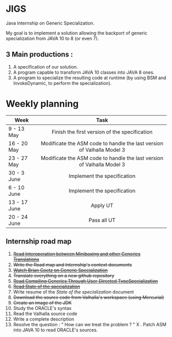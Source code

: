 # JIGS
Java Internship on Generic Specialization.

My goal is to implement a solution allowing the backport of generic specialization from JAVA 10 to 8 (or even 7).

## 3 Main productions :
1. A specification of our solution.
2. A program capable to transform JAVA 10 classes into JAVA 8 ones.
3. A program to specialize the resulting code at runtime (by using BSM and InvokeDynamic, to perform the specialization).

# Weekly planning

| Week        | Task           |
| ------------- |:-------------:|
| 9 - 13 May      | Finish the first version of the specification  |
| 16 - 20 May      | Modificate the ASM code to handle the last version of Valhalla Model 3|
| 23 - 27 May | Modificate the ASM code to handle the last version of Valhalla Model 3 |
| 30 - 3 June      | Implement the specification |
| 6 - 10 June | Implement the specification      |
| 13 - 17 June | Apply UT      |
| 20 - 24 June | Pass all UT      |

## Internship road map
1. ~~[Read Interoperation between Miniboxing and other Generics Translations](http://infoscience.epfl.ch/record/210236/files/Thesis%20Report%20%28Milos%20Stojanovic%29_1.pdf)~~
2. ~~Write the Road map and Internship's context documents~~
3. ~~[Watch Brian Goetz on Generic Specialization](https://www.youtube.com/watch?v=TkpcuL1t1lY)~~
4. ~~Translate everything on a new github repository~~
5. ~~[Read Compiling Generics Through User-Directed TypeSpecialization](http://infoscience.epfl.ch/record/150134/files/p42-dragos.pdf)~~
 5. ~~[Read State of the specialization](http://cr.openjdk.java.net/~briangoetz/valhalla/specialization.html)~~
 5. Write resume of the *State of the specialization* document
6. ~~Download the source code from Valhalla's workspace (using Mercurial)~~
7. ~~Create an image of the JDK~~
8. Study the ORACLE's syntax
 8. Read the Valhalla source code
 9. Write a complete description
9. Resolve the question : " How can we treat the problem ? "
X . Patch ASM into JAVA 10 to read ORACLE's sources.
